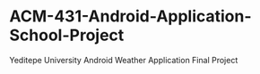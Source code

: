 # ACM-431-Android-Application-School-Project
Yeditepe University Android Weather Application Final Project 

